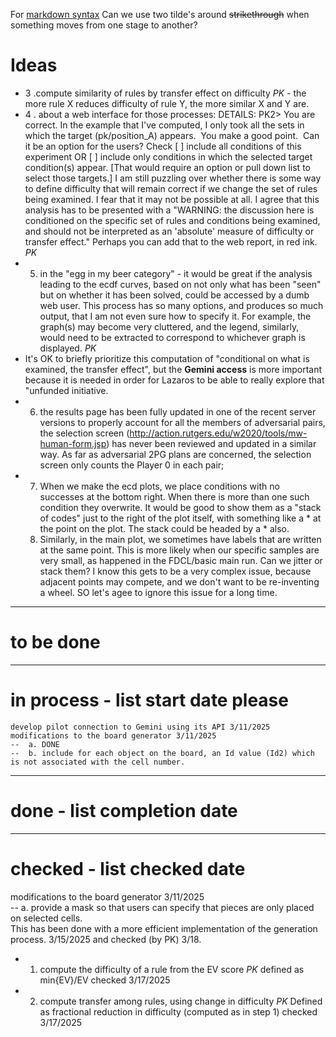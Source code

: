 For [markdown syntax](https://www.markdownguide.org/basic-syntax/)
Can we use two tilde's around ~~strikethrough~~ when something moves from one stage to another?
# Ideas
  - 3 .compute similarity of rules by transfer effect on difficulty *PK* - the more rule X reduces difficulty of rule Y, the more similar X and Y are.
  - 4 . about a web interface for those processes: DETAILS:  PK2> You are correct.  In the example that I've computed, I only took all the sets in which the target (pk/position_A) appears.  You make a good point.  Can it be an option for the users? Check [ ] include all conditions of this experiment OR [ ] include only conditions in which the selected target condition(s) appear. [That would require an option or pull down list to select those targets.]  I am still puzzling over whether there is some way to define difficulty that will remain correct if we change the set of rules being examined.  I fear that it may not be possible at all. I agree that this analysis has to be presented with a "WARNING: the discussion here is conditioned on the specific set of rules and conditions being examined,  and should not be interpreted as an 'absolute' measure of difficulty or transfer effect."  Perhaps you can add that to the web report, in red ink. *PK*
- 5. in the "egg in my beer category" - it would be great if the analysis leading to the ecdf curves, based on not only what has been "seen" but on whether it has been solved, could be accessed by a dumb web user. This process has so many options, and produces so much output, that I am not even sure how to specify it.  For example, the graph(s) may become very cluttered, and the legend, similarly, would need to be extracted   to correspond to whichever graph is displayed. *PK*
- It's OK to briefly prioritize this computation of "conditional on what is examined, the transfer effect", but the **Gemini access** is more important because it is needed in order for Lazaros to be able to really explore that "unfunded initiative.
- 6. the results page has been fully updated in one of the recent server versions to properly account for all the members of adversarial pairs, the selection screen (http://action.rutgers.edu/w2020/tools/mw-human-form.jsp) has never been reviewed and updated in a similar way. As far as adversarial 2PG plans are concerned, the selection screen only counts the Player 0 in each pair; 
- 7. When we make the ecd plots, we place conditions with no successes at the bottom right. When there is more than one such condition they overwrite. It would be good to show them as a "stack of codes" just to the right of the plot itself, with something like a * at the point on the plot. The stack could be headed by a * also.
  8.  Similarly, in the main plot, we sometimes have labels that are written at the same point. This is more likely when our specific samples are very small, as happened in the FDCL/basic main run.  Can we jitter or stack them? I know this gets to be a very complex issue, because adjacent points may compete, and we don't want to be re-inventing a wheel. SO let's agee to ignore this issue for a long time. 
---  
# to be done

---
# in process - list start date please 

    develop pilot connection to Gemini using its API 3/11/2025  
    modifications to the board generator 3/11/2025  
    --  a. DONE	  
    --  b. include for each object on the board, an Id value (Id2) which is not associated with the cell number.  
---
# done - list completion date 

---
# checked - list checked date

modifications to the board generator 3/11/2025  
  --  a. provide a mask so that users can specify that pieces are only placed on selected cells.  
      This has been done with a more efficient implementation of the generation process. 3/15/2025 and checked (by PK) 3/18. 

 - 1. compute the difficulty of a rule from the EV score *PK*  defined as min{EV}/EV   checked 3/17/2025 
 - 2. compute transfer among rules, using change in difficulty *PK* Defined as fractional reduction in difficulty (computed as in step 1) checked 3/17/2025     
